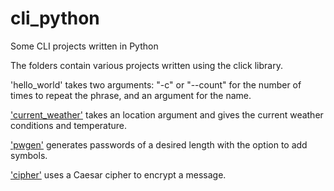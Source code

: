 # cli_python
Some CLI projects written in Python

The folders contain various projects written using the click library.

'hello_world' takes two arguments: "-c" or "--count" for the number of times to repeat the phrase, and an argument for the name.

['current_weather'](https://github.com/oliverchen415/cli_python/blob/master/weather/) takes an location argument and gives the current weather conditions and temperature. 

['pwgen'](https://github.com/oliverchen415/cli_python/tree/master/pwgen) generates passwords of a desired length with the option to add symbols.

['cipher'](https://github.com/oliverchen415/cli_python/tree/master/cipher) uses a Caesar cipher to encrypt a message.
